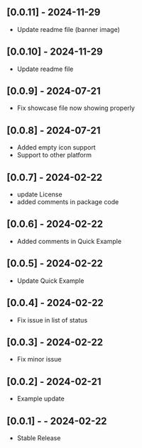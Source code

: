 ## [0.0.11] - 2024-11-29

* Update readme file (banner image)

## [0.0.10] - 2024-11-29

* Update readme file

## [0.0.9] - 2024-07-21

* Fix showcase file now showing properly

## [0.0.8] - 2024-07-21

* Added empty icon support
* Support to other platform

## [0.0.7] - 2024-02-22

* update License
* added comments in package code

## [0.0.6] - 2024-02-22

* Added comments in Quick Example

## [0.0.5] - 2024-02-22

* Update Quick Example

## [0.0.4] - 2024-02-22

* Fix issue in list of status

## [0.0.3]  - 2024-02-22

* Fix minor issue

## [0.0.2]  - 2024-02-21

* Example update

## [0.0.1] -  - 2024-02-22

* Stable Release
